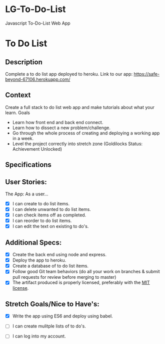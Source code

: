 # LG-To-Do-List
Javascript To-Do-List Web App
# To Do List
## Description

Complete a to do list app deployed to heroku.
Link to our app: https://safe-beyond-67106.herokuapp.com/
## Context

Create a full stack to do list web app and make tutorials about what your learn.
Goals
- Learn how front end and back end connect.
- Learn how to dissect a new problem/challenge.
- Go through the whole process of creating and deploying a working app in a week.
- Level the project correctly into stretch zone (Goldilocks Status: Achievement Unlocked)

## Specifications

## User Stories:

The App: As a user...
- [x] I can create to do list items.
- [x] I can delete unwanted to do list items.
- [x] I can check items off as completed.
- [x] I can reorder to do list items. 
- [x] I can edit the text on existing to do's.
## Additional Specs:
- [X] Create the back end using node and express.
- [x] Deploy the app to heroku.  
- [X] Create a database of to do list items.
- [X] Follow good Git team behaviors (do all your work on branches & submit pull requests for review before merging to master)
- [X] The artifact produced is properly licensed, preferably with the [MIT license](https://opensource.org/licenses/MIT).
## Stretch Goals/Nice to Have's:
- [x] Write the app using ES6 and deploy using babel.
- [ ] I can create mulitple lists of to do's.
- [ ] I can log into my account.

